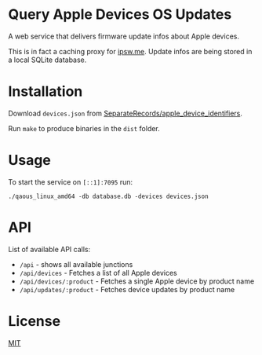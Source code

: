 # Query Apple Devices OS Updates

A web service that delivers firmware update infos about Apple devices.

This is in fact a caching proxy for [ipsw.me](https://ipsw.me/). Update infos are being stored in a local SQLite database.

# Installation

Download `devices.json` from [SeparateRecords/apple_device_identifiers](https://github.com/SeparateRecords/apple_device_identifiers).

Run `make` to produce binaries in the `dist` folder.

# Usage

To start the service on `[::1]:7095` run:

    ./qaous_linux_amd64 -db database.db -devices devices.json

# API

List of available API calls:

- `/api` - shows all available junctions
- `/api/devices` - Fetches a list of all Apple devices
- `/api/devices/:product` - Fetches a single Apple device by product name
- `/api/updates/:product` - Fetches device updates by product name

# License 

[MIT](LICENSE)
